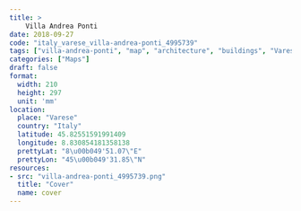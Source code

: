 ```yaml
---
title: > 
    Villa Andrea Ponti
date: 2018-09-27
code: "italy_varese_villa-andrea-ponti_4995739"
tags: ["villa-andrea-ponti", "map", "architecture", "buildings", "Varese", "Italy"]
categories: ["Maps"]
draft: false
format:
  width: 210
  height: 297
  unit: 'mm'
location:
  place: "Varese"
  country: "Italy"
  latitude: 45.82551591991409
  longitude: 8.830854181358138
  prettyLat: "8\u00b049'51.07\"E"
  prettyLon: "45\u00b049'31.85\"N"
resources:
- src: "villa-andrea-ponti_4995739.png"
  title: "Cover"
  name: cover
---
```

